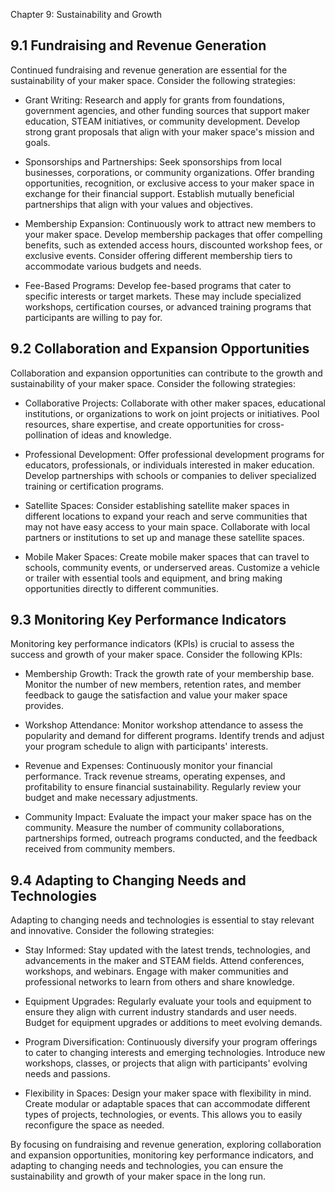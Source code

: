 Chapter 9: Sustainability and Growth

## 9.1 Fundraising and Revenue Generation

Continued fundraising and revenue generation are essential for the sustainability of your maker space. Consider the following strategies:

- Grant Writing: Research and apply for grants from foundations, government agencies, and other funding sources that support maker education, STEAM initiatives, or community development. Develop strong grant proposals that align with your maker space's mission and goals.

- Sponsorships and Partnerships: Seek sponsorships from local businesses, corporations, or community organizations. Offer branding opportunities, recognition, or exclusive access to your maker space in exchange for their financial support. Establish mutually beneficial partnerships that align with your values and objectives.

- Membership Expansion: Continuously work to attract new members to your maker space. Develop membership packages that offer compelling benefits, such as extended access hours, discounted workshop fees, or exclusive events. Consider offering different membership tiers to accommodate various budgets and needs.

- Fee-Based Programs: Develop fee-based programs that cater to specific interests or target markets. These may include specialized workshops, certification courses, or advanced training programs that participants are willing to pay for.

## 9.2 Collaboration and Expansion Opportunities

Collaboration and expansion opportunities can contribute to the growth and sustainability of your maker space. Consider the following strategies:

- Collaborative Projects: Collaborate with other maker spaces, educational institutions, or organizations to work on joint projects or initiatives. Pool resources, share expertise, and create opportunities for cross-pollination of ideas and knowledge.

- Professional Development: Offer professional development programs for educators, professionals, or individuals interested in maker education. Develop partnerships with schools or companies to deliver specialized training or certification programs.

- Satellite Spaces: Consider establishing satellite maker spaces in different locations to expand your reach and serve communities that may not have easy access to your main space. Collaborate with local partners or institutions to set up and manage these satellite spaces.

- Mobile Maker Spaces: Create mobile maker spaces that can travel to schools, community events, or underserved areas. Customize a vehicle or trailer with essential tools and equipment, and bring making opportunities directly to different communities.

## 9.3 Monitoring Key Performance Indicators

Monitoring key performance indicators (KPIs) is crucial to assess the success and growth of your maker space. Consider the following KPIs:

- Membership Growth: Track the growth rate of your membership base. Monitor the number of new members, retention rates, and member feedback to gauge the satisfaction and value your maker space provides.

- Workshop Attendance: Monitor workshop attendance to assess the popularity and demand for different programs. Identify trends and adjust your program schedule to align with participants' interests.

- Revenue and Expenses: Continuously monitor your financial performance. Track revenue streams, operating expenses, and profitability to ensure financial sustainability. Regularly review your budget and make necessary adjustments.

- Community Impact: Evaluate the impact your maker space has on the community. Measure the number of community collaborations, partnerships formed, outreach programs conducted, and the feedback received from community members.

## 9.4 Adapting to Changing Needs and Technologies

Adapting to changing needs and technologies is essential to stay relevant and innovative. Consider the following strategies:

- Stay Informed: Stay updated with the latest trends, technologies, and advancements in the maker and STEAM fields. Attend conferences, workshops, and webinars. Engage with maker communities and professional networks to learn from others and share knowledge.

- Equipment Upgrades: Regularly evaluate your tools and equipment to ensure they align with current industry standards and user needs. Budget for equipment upgrades or additions to meet evolving demands.

- Program Diversification: Continuously diversify your program offerings to cater to changing interests and emerging technologies. Introduce new workshops, classes, or projects that align with participants' evolving needs and passions.

- Flexibility in Spaces: Design your maker space with flexibility in mind. Create modular or adaptable spaces that can accommodate different types of projects, technologies, or events. This allows you to easily reconfigure the space as needed.

By focusing on fundraising and revenue generation, exploring collaboration and expansion opportunities, monitoring key performance indicators, and adapting to changing needs and technologies, you can ensure the sustainability and growth of your maker space in the long run.
